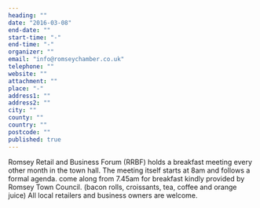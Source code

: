 ```yaml
---
heading: ""
date: "2016-03-08"
end-date: ""
start-time: "-"
end-time: "-"
organizer: ""
email: "info@romseychamber.co.uk"
telephone: ""
website: ""
attachment: ""
place: "-"
address1: ""
address2: ""
city: ""
county: ""
country: ""
postcode: ""
published: true
---
```



Romsey Retail and Business Forum (RRBF) holds a breakfast meeting every other month in the town hall. The meeting itself starts at 8am and follows a formal agenda. come along from 7.45am for breakfast kindly provided by Romsey Town Council. (bacon rolls, croissants, tea, coffee and orange juice) All local retailers and business owners are welcome.
